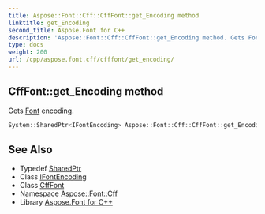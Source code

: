 ```yaml
---
title: Aspose::Font::Cff::CffFont::get_Encoding method
linktitle: get_Encoding
second_title: Aspose.Font for C++
description: 'Aspose::Font::Cff::CffFont::get_Encoding method. Gets Font encoding in C++.'
type: docs
weight: 200
url: /cpp/aspose.font.cff/cfffont/get_encoding/
---
```

## CffFont::get_Encoding method


Gets [Font](../../../aspose.font/font/) encoding.

```cpp
System::SharedPtr<IFontEncoding> Aspose::Font::Cff::CffFont::get_Encoding() override
```

## See Also

* Typedef [SharedPtr](../../../system/sharedptr/)
* Class [IFontEncoding](../../../aspose.font/ifontencoding/)
* Class [CffFont](../)
* Namespace [Aspose::Font::Cff](../../)
* Library [Aspose.Font for C++](../../../)
